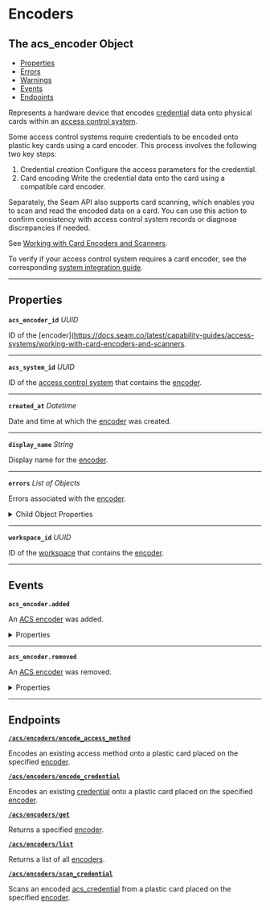 # Encoders

## The acs_encoder Object

- [Properties](./#properties)
- [Errors](./#errors)
- [Warnings](./#warnings)
- [Events](./#events)
- [Endpoints](./#endpoints)


Represents a hardware device that encodes [credential](../../../capability-guides/access-systems/managing-credentials.md) data onto physical cards within an [access control system](https://docs.seam.co/latest/capability-guides/access-systems).

Some access control systems require credentials to be encoded onto plastic key cards using a card encoder. This process involves the following two key steps:

1. Credential creation
   Configure the access parameters for the credential.
2. Card encoding
   Write the credential data onto the card using a compatible card encoder.

Separately, the Seam API also supports card scanning, which enables you to scan and read the encoded data on a card. You can use this action to confirm consistency with access control system records or diagnose discrepancies if needed.

 See [Working with Card Encoders and Scanners](../../../capability-guides/access-systems/working-with-card-encoders-and-scanners/README.md).

To verify if your access control system requires a card encoder, see the corresponding [system integration guide](../../../device-and-system-integration-guides/overview.md#access-control-systems).

---
## Properties

**`acs_encoder_id`** *UUID*

ID of the [encoder](https://docs.seam.co/latest/capability-guides/access-systems/working-with-card-encoders-and-scanners.




---

**`acs_system_id`** *UUID*

ID of the [access control system](https://docs.seam.co/latest/capability-guides/access-systems) that contains the [encoder](../../../capability-guides/access-systems/working-with-card-encoders-and-scanners/README.md).




---

**`created_at`** *Datetime*

Date and time at which the [encoder](../../../capability-guides/access-systems/working-with-card-encoders-and-scanners/README.md) was created.




---

**`display_name`** *String*

Display name for the [encoder](../../../capability-guides/access-systems/working-with-card-encoders-and-scanners/README.md).




---

**`errors`** *List* *of Objects*

Errors associated with the [encoder](../../../capability-guides/access-systems/working-with-card-encoders-and-scanners/README.md).



<details>
  <summary>Child Object Properties</summary>

  <strong><code>created_at</code></strong> <i>Datetime</i>
    
      Date and time at which Seam created the error.

  <strong><code>error_code</code></strong> <i>Enum</i>
    
      Unique identifier of the type of error. Enables quick recognition and categorization of the issue.
    <details>
        <summary>Enum values:</summary>
    
        - <code>acs_encoder_removed`</code>
    </details>

  <strong><code>message</code></strong> <i>String</i>
    
      Detailed description of the error. Provides insights into the issue and potentially how to rectify it.
</details>

---

**`workspace_id`** *UUID*

ID of the [workspace](../../../core-concepts/workspaces/README.md) that contains the [encoder](../../../capability-guides/access-systems/working-with-card-encoders-and-scanners/README.md).




---


## Events

**`acs_encoder.added`**

An [ACS encoder](../../../capability-guides/access-systems/working-with-card-encoders-and-scanners/README.md) was added.

<details>

<summary>Properties</summary>

<strong><code>acs_encoder_id</code></strong> <i>UUID</i>
  
    ID of the affected encoder.

<strong><code>acs_system_id</code></strong> <i>UUID</i>
  
    ID of the access system.

<strong><code>connected_account_id</code></strong> <i>UUID</i>
  
    ID of the connected account.

<strong><code>created_at</code></strong> <i>Datetime</i>
  
    Date and time at which the event was created.

<strong><code>event_id</code></strong> <i>UUID</i>
  
    ID of the event.

<strong><code>event_type</code></strong> <i>Enum</i>
  
    Value: `acs_encoder.added`

<strong><code>occurred_at</code></strong> <i>Datetime</i>
  
    Date and time at which the event occurred.

<strong><code>workspace_id</code></strong> <i>UUID</i>
  
    ID of the workspace associated with the event.
</details>

---

**`acs_encoder.removed`**

An [ACS encoder](../../../capability-guides/access-systems/working-with-card-encoders-and-scanners/README.md) was removed.

<details>

<summary>Properties</summary>

<strong><code>acs_encoder_id</code></strong> <i>UUID</i>
  
    ID of the affected encoder.

<strong><code>acs_system_id</code></strong> <i>UUID</i>
  
    ID of the access system.

<strong><code>connected_account_id</code></strong> <i>UUID</i>
  
    ID of the connected account.

<strong><code>created_at</code></strong> <i>Datetime</i>
  
    Date and time at which the event was created.

<strong><code>event_id</code></strong> <i>UUID</i>
  
    ID of the event.

<strong><code>event_type</code></strong> <i>Enum</i>
  
    Value: `acs_encoder.removed`

<strong><code>occurred_at</code></strong> <i>Datetime</i>
  
    Date and time at which the event occurred.

<strong><code>workspace_id</code></strong> <i>UUID</i>
  
    ID of the workspace associated with the event.
</details>

---

## Endpoints


[**`/acs/encoders/encode_access_method`**](./encode_access_method.md)

Encodes an existing access method onto a plastic card placed on the specified [encoder](../../../capability-guides/access-systems/working-with-card-encoders-and-scanners/README.md).


[**`/acs/encoders/encode_credential`**](./encode_credential.md)

Encodes an existing [credential](../../../capability-guides/access-systems/managing-credentials.md) onto a plastic card placed on the specified [encoder](../../../capability-guides/access-systems/working-with-card-encoders-and-scanners/README.md).


[**`/acs/encoders/get`**](./get.md)

Returns a specified [encoder](../../../capability-guides/access-systems/working-with-card-encoders-and-scanners/README.md).


[**`/acs/encoders/list`**](./list.md)

Returns a list of all [encoders](../../../capability-guides/access-systems/working-with-card-encoders-and-scanners/README.md).


[**`/acs/encoders/scan_credential`**](./scan_credential.md)

Scans an encoded [acs_credential](../../../capability-guides/access-systems/managing-credentials.md) from a plastic card placed on the specified [encoder](../../../capability-guides/access-systems/working-with-card-encoders-and-scanners/README.md).


